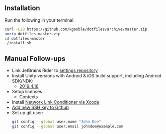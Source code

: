 ## Installation

Run the following in your terminal:

```zsh
curl -LJO https://github.com/kgooble/dotfiles/archive/master.zip
unzip dotfiles-master.zip
cd dotfiles-master
./install.sh
```

## Manual Follow-ups

- Link JetBrains Rider to [settings repository](https://github.com/kgooble/jetbrains-settings)
- Install Unity versions with Android & iOS build support, including Android SDK/NDK:
  - [2019.4.16](unityhub://2019.4.16f1/e05b6e02d63e)
- Setup licenses
  - Contexts
- Install [Network Link Conditioner via Xcode](https://nshipster.com/network-link-conditioner/)
- [Add new SSH key to Github](https://docs.github.com/en/github/authenticating-to-github/adding-a-new-ssh-key-to-your-github-account)
- Set up git user:
   ```sh
   git config --global user.name "John Doe"
   git config --global user.email johndoe@example.com
   ```
